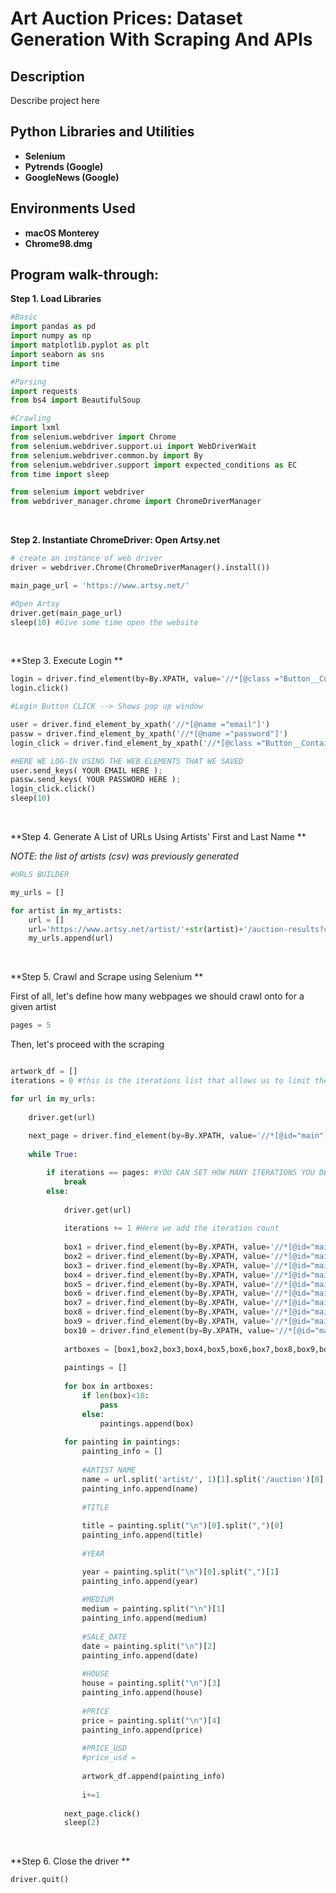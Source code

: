 <h1> Art Auction Prices: Dataset Generation With Scraping And APIs </h1>

<h2>Description</h2>
Describe project here
<br />


<h2>Python Libraries and Utilities</h2>


 - <b>Selenium</b>
 - <b>Pytrends (Google)</b>
 - <b>GoogleNews (Google)</b>    

<h2>Environments Used </h2>

- <b>macOS Monterey</b>
- <b>Chrome98.dmg</b>

<h2>Program walk-through:</h2>

<p align="center">

**Step 1. Load Libraries** <br/>

```py
#Basic
import pandas as pd
import numpy as np
import matplotlib.pyplot as plt
import seaborn as sns
import time

#Parsing
import requests
from bs4 import BeautifulSoup

#Crawling
import lxml
from selenium.webdriver import Chrome
from selenium.webdriver.support.ui import WebDriverWait
from selenium.webdriver.common.by import By
from selenium.webdriver.support import expected_conditions as EC
from time import sleep

from selenium import webdriver
from webdriver_manager.chrome import ChromeDriverManager
```

<br />

**Step 2. Instantiate ChromeDriver: Open Artsy.net** <br/>

```py
# create an instance of web driver
driver = webdriver.Chrome(ChromeDriverManager().install())

main_page_url = 'https://www.artsy.net/'

#Open Artsy
driver.get(main_page_url)
sleep(10) #Give some time open the website
```

<br />

**Step 3. Execute Login  ** <br/>

```py
login = driver.find_element(by=By.XPATH, value='//*[@class ="Button__Container-sc-1bhxy1c-0 fnJjPI"]')
login.click()

#Login Button CLICK --> Shows pop up window

user = driver.find_element_by_xpath('//*[@name ="email"]')
passw = driver.find_element_by_xpath('//*[@name ="password"]')
login_click = driver.find_element_by_xpath('//*[@class ="Button__Container-sc-1bhxy1c-0 gMKEFL"]')

#HERE WE LOG-IN USING THE WEB ELEMENTS THAT WE SAVED
user.send_keys( YOUR EMAIL HERE );
passw.send_keys( YOUR PASSWORD HERE );
login_click.click()
sleep(10)
```

<br />

**Step 4. Generate A List of URLs Using Artists' First and Last Name ** <br/>

*NOTE: the list of artists (csv) was previously generated*<br/>

```py
#URLS BUILDER

my_urls = []

for artist in my_artists:
    url = []
    url='https://www.artsy.net/artist/'+str(artist)+'/auction-results?categories%5B0%5D=Painting'
    my_urls.append(url)
```

<br />

**Step 5. Crawl and Scrape using Selenium ** <br/>

First of all, let's define how many webpages we should crawl onto for a given artist<br/>

```py
pages = 5
```

Then, let's proceed with the scraping <br/>

```py

artwork_df = []
iterations = 0 #this is the iterations list that allows us to limit the pages to crowl to a given number...5

for url in my_urls:
    
    driver.get(url)
    
    next_page = driver.find_element(by=By.XPATH, value='//*[@id="main"]/div/div/div/div[4]/div[7]/div[2]/nav/a')
        
    while True:

        if iterations == pages: #YOU CAN SET HOW MANY ITERATIONS YOU DESIRE
            break
        else:
            
            driver.get(url)
            
            iterations += 1 #Here we add the iteration count
            
            box1 = driver.find_element(by=By.XPATH, value='//*[@id="main"]/div/div/div/div[4]/div[7]/div[2]/div[3]/div[2]/button[1]').text
            box2 = driver.find_element(by=By.XPATH, value='//*[@id="main"]/div/div/div/div[4]/div[7]/div[2]/div[3]/div[2]/button[2]').text
            box3 = driver.find_element(by=By.XPATH, value='//*[@id="main"]/div/div/div/div[4]/div[7]/div[2]/div[3]/div[2]/button[3]').text
            box4 = driver.find_element(by=By.XPATH, value='//*[@id="main"]/div/div/div/div[4]/div[7]/div[2]/div[3]/div[2]/button[4]').text
            box5 = driver.find_element(by=By.XPATH, value='//*[@id="main"]/div/div/div/div[4]/div[7]/div[2]/div[3]/div[2]/button[5]').text
            box6 = driver.find_element(by=By.XPATH, value='//*[@id="main"]/div/div/div/div[4]/div[7]/div[2]/div[3]/div[2]/button[6]').text
            box7 = driver.find_element(by=By.XPATH, value='//*[@id="main"]/div/div/div/div[4]/div[7]/div[2]/div[3]/div[2]/button[7]').text
            box8 = driver.find_element(by=By.XPATH, value='//*[@id="main"]/div/div/div/div[4]/div[7]/div[2]/div[3]/div[2]/button[8]').text
            box9 = driver.find_element(by=By.XPATH, value='//*[@id="main"]/div/div/div/div[4]/div[7]/div[2]/div[3]/div[2]/button[9]').text
            box10 = driver.find_element(by=By.XPATH, value='//*[@id="main"]/div/div/div/div[4]/div[7]/div[2]/div[3]/div[2]/button[10]').text         
            
            artboxes = [box1,box2,box3,box4,box5,box6,box7,box8,box9,box10]
            
            paintings = []
            
            for box in artboxes:
                if len(box)<10:
                    pass
                else:
                    paintings.append(box)
                    
            for painting in paintings:
                painting_info = []
                
                #ARTIST NAME
                name = url.split('artist/', 1)[1].split('/auction')[0]
                painting_info.append(name)
                
                #TITLE
                
                title = painting.split("\n")[0].split(",")[0]  
                painting_info.append(title)
                
                #YEAR

                year = painting.split("\n")[0].split(",")[1]
                painting_info.append(year)
                
                #MEDIUM
                medium = painting.split("\n")[1]
                painting_info.append(medium)
                
                #SALE_DATE
                date = painting.split("\n")[2]
                painting_info.append(date)
                
                #HOUSE
                house = painting.split("\n")[3]
                painting_info.append(house)
                
                #PRICE
                price = painting.split("\n")[4]
                painting_info.append(price)
                
                #PRICE_USD
                #price_usd = 
                    
                artwork_df.append(painting_info)
                
                i+=1
                
            next_page.click()
            sleep(2)
```

<br />

**Step 6. Close the driver ** <br/>

```py
driver.quit()
```

<br />

</p>

<!--
 ```diff
- text in red
+ text in green
! text in orange
# text in gray
@@ text in purple (and bold)@@
```
--!>
